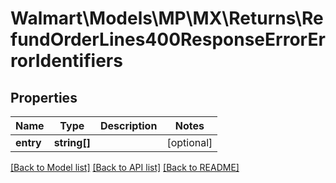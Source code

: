 # Walmart\Models\MP\MX\Returns\RefundOrderLines400ResponseErrorErrorIdentifiers

## Properties

Name | Type | Description | Notes
------------ | ------------- | ------------- | -------------
**entry** | **string[]** |  | [optional]


[[Back to Model list]](./) [[Back to API list]](../../../../../README.md#supported-apis) [[Back to README]](../../../../../README.md)
